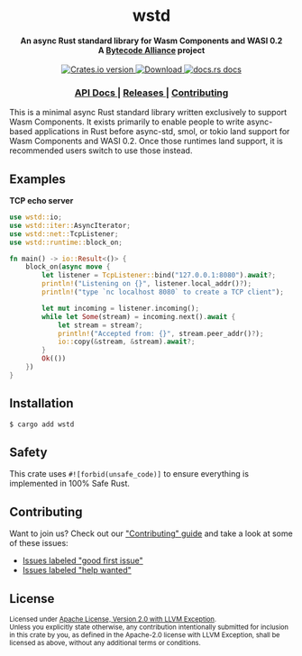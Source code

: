 <h1 align="center">wstd</h1>
<div align="center">
  <strong>
    An async Rust standard library for Wasm Components and WASI 0.2
  </strong>
</div>

<div align="center">
  <strong>A <a href="https://bytecodealliance.org/">Bytecode Alliance</a> project</strong>
</div>

<br />

<div align="center">
  <!-- Crates version -->
  <a href="https://crates.io/crates/wstd">
    <img src="https://img.shields.io/crates/v/wstd.svg?style=flat-square"
    alt="Crates.io version" />
  </a>
  <!-- Downloads -->
  <a href="https://crates.io/crates/wstd">
    <img src="https://img.shields.io/crates/d/wstd.svg?style=flat-square"
      alt="Download" />
  </a>
  <!-- docs.rs docs -->
  <a href="https://docs.rs/wstd">
    <img src="https://img.shields.io/badge/docs-latest-blue.svg?style=flat-square"
      alt="docs.rs docs" />
  </a>
</div>

<div align="center">
  <h3>
    <a href="https://docs.rs/wstd">
      API Docs
    </a>
    <span> | </span>
    <a href="https://github.com/bytecodealliance/wstd/releases">
      Releases
    </a>
    <span> | </span>
    <a href="https://github.com/bytecodealliance/wstd/blob/main/CONTRIBUTING.md">
      Contributing
    </a>
  </h3>
</div>


This is a minimal async Rust standard library written exclusively to support
Wasm Components. It exists primarily to enable people to write async-based
applications in Rust before async-std, smol, or tokio land support for Wasm
Components and WASI 0.2. Once those runtimes land support, it is recommended
users switch to use those instead.

## Examples

**TCP echo server**

```rust
use wstd::io;
use wstd::iter::AsyncIterator;
use wstd::net::TcpListener;
use wstd::runtime::block_on;

fn main() -> io::Result<()> {
    block_on(async move {
        let listener = TcpListener::bind("127.0.0.1:8080").await?;
        println!("Listening on {}", listener.local_addr()?);
        println!("type `nc localhost 8080` to create a TCP client");

        let mut incoming = listener.incoming();
        while let Some(stream) = incoming.next().await {
            let stream = stream?;
            println!("Accepted from: {}", stream.peer_addr()?);
            io::copy(&stream, &stream).await?;
        }
        Ok(())
    })
}
```

## Installation
```sh
$ cargo add wstd
```

## Safety
This crate uses ``#![forbid(unsafe_code)]`` to ensure everything is implemented in
100% Safe Rust.

## Contributing
Want to join us? Check out our ["Contributing" guide][contributing] and take a
look at some of these issues:

- [Issues labeled "good first issue"][good-first-issue]
- [Issues labeled "help wanted"][help-wanted]

[contributing]: https://github.com/bytecodealliance/wstd/blob/main/CONTRIBUTING.md
[good-first-issue]: https://github.com/bytecodealliance/wstd/labels/good%20first%20issue
[help-wanted]: https://github.com/bytecodealliance/wstd/labels/help%20wanted

## License

<sup>
Licensed under <a href="LICENSE-Apache-2.0_WITH_LLVM-exception">Apache
License, Version 2.0 with LLVM Exception</a>.
</sup>

<br/>

<sub>
Unless you explicitly state otherwise, any contribution intentionally submitted
for inclusion in this crate by you, as defined in the Apache-2.0 license with
LLVM Exception, shall be licensed as above, without any additional terms or
conditions.
</sub>
